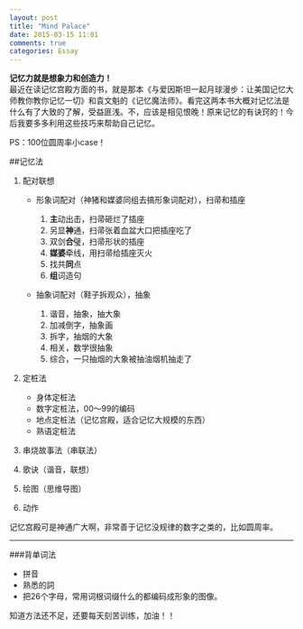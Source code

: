 ```yaml
---
layout: post
title: "Mind Palace"
date: 2015-03-15 11:01
comments: true
categories: Essay
---
```


**记忆力就是想象力和创造力！**     
最近在读记忆宫殿方面的书，就是那本《与爱因斯坦一起月球漫步：让美国记忆大师教你教你记忆一切》和袁文魁的《记忆魔法师》。看完这两本书大概对记忆法是什么有了大致的了解，受益匪浅。不，应该是相见恨晚！原来记忆的有诀窍的！今后我要多多利用这些技巧来帮助自己记忆。

PS：100位圆周率小case！

<!--more-->
##记忆法

	
1.	配对联想
	*	形象词配对（神猪和媒婆同组去搞形象词配对），扫帚和插座
		 
		1. **主**动出击，扫帚砸烂了插座
		2. 另显**神**通，扫帚张着血盆大口把插座吃了
		3. 双剑**合**璧，扫帚形状的插座
		4. **媒婆**牵线，用扫帚给插座灭火
		5. 找共**同**点
		6. **组**词造句
	*	抽象词配对（鞋子拆观众），抽象
	
		1. 谐音，抽象，抽大象
		2. 加减倒字，抽象画		
		3. 拆字，抽烟的大象
		4. 相关，数学很抽象
		5. 综合，一只抽烟的大象被抽油烟机抽走了
		
2.	定桩法
	*	身体定桩法
	*	数字定桩法，00～99的编码	
	*	地点定桩法（记忆宫殿，适合记忆大规模的东西）
	*	熟语定桩法

3.	串烧故事法（串联法）
4.	歌诀（谐音，联想）
5.	绘图（思维导图）
6.	动作

记忆宫殿可是神通广大啊，非常善于记忆没规律的数字之类的，比如圆周率。

------------
###背单词法

* 拼音
* 熟悉的詞
* 把26个字母，常用词根词缀什么的都编码成形象的图像。

知道方法还不足，还要每天刻苦训练，加油！！

<!--more-->

